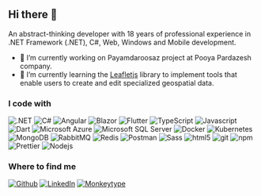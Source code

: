 ## Hi there 👋
An abstract-thinking developer with 18 years of professional experience in 
.NET Framework (.NET), C#, Web, Windows and Mobile development.
- 🔭 I’m currently working on Payamdaroosaz project at Pooya Pardazesh company.
- 🌱 I’m currently learning the [Leafletjs](https://leafletjs.com/) library to implement tools that enable users to create and edit specialized geospatial data.
<h3>I code with</h3>
<p>
  <img alt=".NET" src="https://img.shields.io/badge/-.NET_Core-512BD4?style=flat-square&logo=dotnet&logoColor=white" />
  <img alt="C#" src="https://img.shields.io/badge/-C%23-5D3BD0?style=flat-square&logoColor=white" />
  <img alt="Angular" src="https://img.shields.io/badge/-Angular-0F0F11?style=flat-square&logo=angular&logoColor=white" />
  <img alt="Blazor" src="https://img.shields.io/badge/-Blazor-512BD4?style=flat-square&logo=blazor&logoColor=white" />
  <img alt="Flutter" src="https://img.shields.io/badge/-Flutter-02569B?style=flat-square&logo=flutter&logoColor=white" />
  <img alt="TypeScript" src="https://img.shields.io/badge/-TypeScript-007ACC?style=flat-square&logo=typescript&logoColor=white" />
  <img alt="Javascript" src="https://img.shields.io/badge/-Javascript-F7DF1E?style=flat-square&logo=javascript&logoColor=white" />
  <img alt="Dart" src="https://img.shields.io/badge/-Dart-0175C2?style=flat-square&logo=dart&logoColor=white" />  
  <img alt="Microsoft Azure" src="https://img.shields.io/badge/-Microsoft_Azure-216FB4?style=flat-square&logoColor=white" />
  <img alt="Microsoft SQL Server" src="https://img.shields.io/badge/-Microsoft_SQL_Server-A32F33?style=flat-square&logoColor=white" />
  <img alt="Docker" src="https://img.shields.io/badge/-Docker-46a2f1?style=flat-square&logo=docker&logoColor=white" />
  <img alt="Kubernetes" src="https://img.shields.io/badge/-Kubernetes-326CE5?style=flat-square&logo=kubernetes&logoColor=white" />
  <img alt="MongoDB" src="https://img.shields.io/badge/-MongoDB-47A248?style=flat-square&logo=mongodb&logoColor=white" />  
  <img alt="RabbitMQ" src="https://img.shields.io/badge/-RabbitMQ-FF6600?style=flat-square&logo=rabbitmq&logoColor=white" />
  <img alt="Redis" src="https://img.shields.io/badge/-Redis-FF4438?style=flat-square&logo=redis&logoColor=white" />
  <img alt="Postman" src="https://img.shields.io/badge/-Postman-FF6C37?style=flat-square&logo=postman&logoColor=white" />
  <img alt="Sass" src="https://img.shields.io/badge/-Sass-CC6699?style=flat-square&logo=sass&logoColor=white" />
  <img alt="html5" src="https://img.shields.io/badge/-HTML5-E34F26?style=flat-square&logo=html5&logoColor=white" />
  <img alt="git" src="https://img.shields.io/badge/-Git-F05032?style=flat-square&logo=git&logoColor=white" />
  <img alt="npm" src="https://img.shields.io/badge/-NPM-CB3837?style=flat-square&logo=npm&logoColor=white" />
  <img alt="Prettier" src="https://img.shields.io/badge/-Prettier-F7B93E?style=flat-square&logo=prettier&logoColor=white" />
  <img alt="Nodejs" src="https://img.shields.io/badge/-Nodejs-43853d?style=flat-square&logo=Node.js&logoColor=white" />
</p>
<h3>Where to find me</h3>
<p>
  <a href="https://github.com/adelisardo" target="_blank"><img alt="Github" src="https://img.shields.io/badge/GitHub-%2312100E.svg?&style=for-the-badge&logo=Github&logoColor=white" /></a>
  <a href="https://linkedin.com/in/adelisardo" target="_blank"><img alt="LinkedIn" src="https://img.shields.io/badge/linkedin-%230077B5.svg?&style=for-the-badge&logo=linkedin&logoColor=white" /></a>
  <a href="https://monkeytype.com/profile/adelisardo" target="_blank"><img alt="Monkeytype" src="https://img.shields.io/badge/monkeytype-%23000000.svg?&style=for-the-badge&logo=monkeytype&logoColor=e2b714&textColor=e2b714" /></a>
</p>
